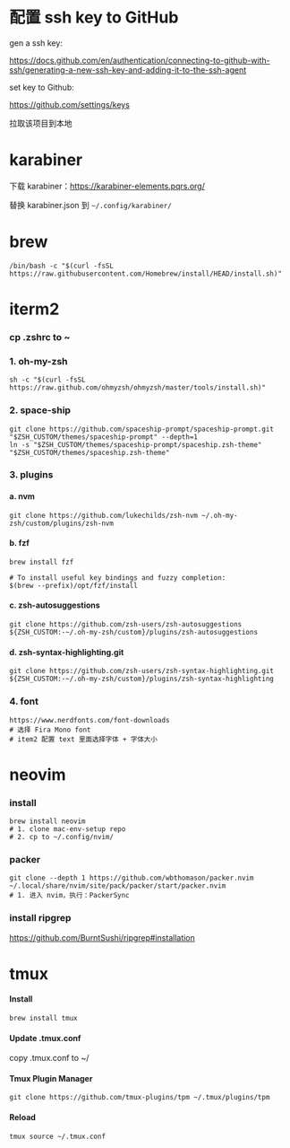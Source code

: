 

# 配置 ssh key to GitHub
gen a ssh key:

https://docs.github.com/en/authentication/connecting-to-github-with-ssh/generating-a-new-ssh-key-and-adding-it-to-the-ssh-agent

set key to Github:

https://github.com/settings/keys

拉取该项目到本地


# karabiner

下载 karabiner：https://karabiner-elements.pqrs.org/

替换 karabiner.json 到 `~/.config/karabiner/`

# brew
```
/bin/bash -c "$(curl -fsSL https://raw.githubusercontent.com/Homebrew/install/HEAD/install.sh)"
```

# iterm2
### cp .zshrc to ~

### 1. oh-my-zsh
```
sh -c "$(curl -fsSL https://raw.github.com/ohmyzsh/ohmyzsh/master/tools/install.sh)"
```
### 2. space-ship
```
git clone https://github.com/spaceship-prompt/spaceship-prompt.git "$ZSH_CUSTOM/themes/spaceship-prompt" --depth=1
ln -s "$ZSH_CUSTOM/themes/spaceship-prompt/spaceship.zsh-theme" "$ZSH_CUSTOM/themes/spaceship.zsh-theme"
```
### 3. plugins
#### a. nvm
```
git clone https://github.com/lukechilds/zsh-nvm ~/.oh-my-zsh/custom/plugins/zsh-nvm
```
#### b. fzf
```
brew install fzf

# To install useful key bindings and fuzzy completion:
$(brew --prefix)/opt/fzf/install
```
#### c. zsh-autosuggestions
```
git clone https://github.com/zsh-users/zsh-autosuggestions ${ZSH_CUSTOM:-~/.oh-my-zsh/custom}/plugins/zsh-autosuggestions
```
#### d. zsh-syntax-highlighting.git 
```
git clone https://github.com/zsh-users/zsh-syntax-highlighting.git ${ZSH_CUSTOM:-~/.oh-my-zsh/custom}/plugins/zsh-syntax-highlighting
```
### 4. font
```
https://www.nerdfonts.com/font-downloads
# 选择 Fira Mono font
# item2 配置 text 里面选择字体 + 字体大小
```

# neovim
### install
```
brew install neovim
# 1. clone mac-env-setup repo
# 2. cp to ~/.config/nvim/
```
### packer
```
git clone --depth 1 https://github.com/wbthomason/packer.nvim ~/.local/share/nvim/site/pack/packer/start/packer.nvim
# 1. 进入 nvim，执行：PackerSync
 ```
### install ripgrep

https://github.com/BurntSushi/ripgrep#installation

# tmux
#### Install
```
brew install tmux
```
#### Update .tmux.conf
copy .tmux.conf to ~/

#### Tmux Plugin Manager
```
git clone https://github.com/tmux-plugins/tpm ~/.tmux/plugins/tpm
```
#### Reload
```
tmux source ~/.tmux.conf
```
